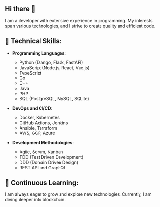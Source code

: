 ## Hi there 👋
I am a developer with extensive experience in programming. My interests span various technologies, and I strive to create quality and efficient code.

## 🔧 Technical Skills:

- **Programming Languages**:
  - Python (Django, Flask, FastAPI)
  - JavaScript (Node.js, React, Vue.js)
  - TypeScript
  - Go
  - C++
  - Java
  - PHP
  - SQL (PostgreSQL, MySQL, SQLite)

- **DevOps and CI/CD**:
  - Docker, Kubernetes
  - GitHub Actions, Jenkins
  - Ansible, Terraform
  - AWS, GCP, Azure

- **Development Methodologies**:
  - Agile, Scrum, Kanban
  - TDD (Test Driven Development)
  - DDD (Domain Driven Design)
  - REST API and GraphQL


## 🧠 Continuous Learning:

I am always eager to grow and explore new technologies. Currently, I am diving deeper into blockchain.
